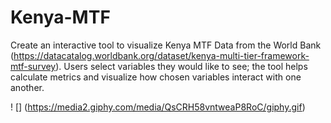 # Kenya-MTF

Create an interactive tool to visualize Kenya MTF Data from the World Bank (https://datacatalog.worldbank.org/dataset/kenya-multi-tier-framework-mtf-survey).
Users select variables they would like to see; the tool helps calculate metrics and visualize how chosen variables interact with one another.

! [] (https://media2.giphy.com/media/QsCRH58vntweaP8RoC/giphy.gif)
